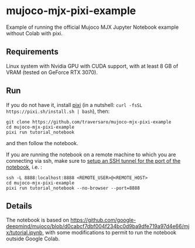 # mujoco-mjx-pixi-example

Example of running the official Mujoco MJX Jupyter Notebook example without Colab with pixi.

## Requirements

Linux system with Nvidia GPU with CUDA support, with at least 8 GB of VRAM (tested on GeForce RTX 3070).

## Run

If you do not have it, install [pixi](https://github.com/prefix-dev/pixi#macos-and-linux) (in a nutshell: `curl -fsSL https://pixi.sh/install.sh | bash`), then:

~~~
git clone https://github.com/traversaro/mujoco-mjx-pixi-example
cd mujoco-mjx-pixi-example
pixi run tutorial_notebook
~~~

and then follow the notebook.

If you are running the notebook on a remote machine to which you are connecting via ssh, make sure to [setup an SSH tunnel for the port of the notebook](https://docs.anaconda.com/free/anaconda/jupyter-notebooks/remote-jupyter-notebook/), i.e. : 
~~~
ssh -L 8888:localhost:8888 <REMOTE_USER>@<REMOTE_HOST>
cd mujoco-mjx-pixi-example
pixi run tutorial_notebook --no-browser --port=8888
~~~

## Details

The notebook is based on https://github.com/google-deepmind/mujoco/blob/d0cabcf7dbf004f234bc0d9ba9dfe719a97d4e66/mjx/tutorial.ipynb, with some modifications to permit to run the notebook outside Google Colab.
